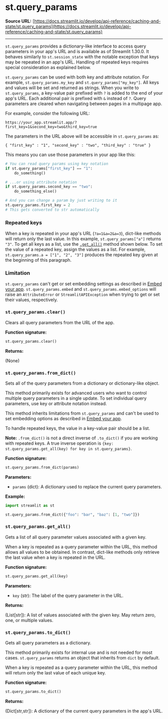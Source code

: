 # st.query_params

**Source URL:** [https://docs.streamlit.io/develop/api-reference/caching-and-state/st.query_params](https://docs.streamlit.io/develop/api-reference/caching-and-state/st.query_params)

---

`st.query_params` provides a dictionary-like interface to access query parameters in your app's URL and is available as of Streamlit 1.30.0. It behaves similarly to `st.session_state` with the notable exception that keys may be repeated in an app's URL. Handling of repeated keys requires special consideration as explained below.

`st.query_params` can be used with both key and attribute notation. For example, `st.query_params.my_key` and `st.query_params["my_key"]`. All keys and values will be set and returned as strings. When you write to `st.query_params`, a key-value pair prefixed with `?` is added to the end of your app's URL. Each additional pair is prefixed with `&` instead of `?`. Query parameters are cleared when navigating between pages in a multipage app.

For example, consider the following URL:

```
https://your_app.streamlit.app/?first_key=1&second_key=two&third_key=true
```

The parameters in the URL above will be accessible in `st.query_params` as:

```
{ "first_key" : "1", "second_key" : "two", "third_key" : "true" }
```

This means you can use those parameters in your app like this:

```python
# You can read query params using key notation
if st.query_params["first_key"] == "1":
    do_something()

# ...or using attribute notation
if st.query_params.second_key == "two":
    do_something_else()

# And you can change a param by just writing to it
st.query_params.first_key = 2
# This gets converted to str automatically
```

### Repeated keys

When a key is repeated in your app's URL (`?a=1&a=2&a=3`), dict-like methods will return only the last value. In this example, `st.query_params["a"]` returns `"3"`. To get all keys as a list, use the [`.get_all()`](/develop/api-reference/caching-and-state/st.query_params#stquery_paramsget_all) method shown below. To set the value of a repeated key, assign the values as a list. For example, `st.query_params.a = ["1", "2", "3"]` produces the repeated key given at the beginning of this paragraph.

### Limitation

`st.query_params` can't get or set embedding settings as described in [Embed your app](/deploy/streamlit-community-cloud/share-your-app/embed-your-app#embed-options). `st.query_params.embed` and `st.query_params.embed_options` will raise an `AttributeError` or `StreamlitAPIException` when trying to get or set their values, respectively.

### `st.query_params.clear()`

Clears all query parameters from the URL of the app.

**Function signature:**

```python
st.query_params.clear()
```

**Returns:**

(None)

### `st.query_params.from_dict()`

Sets all of the query parameters from a dictionary or dictionary-like object.

This method primarily exists for advanced users who want to control multiple query parameters in a single update. To set individual query parameters, use key or attribute notation instead.

This method inherits limitations from `st.query_params` and can't be used to set embedding options as described in [Embed your app](https://docs.streamlit.io/deploy/streamlit-community-cloud/share-your-app/embed-your-app#embed-options).

To handle repeated keys, the value in a key-value pair should be a list.

**Note:** `.from_dict()` is not a direct inverse of `.to_dict()` if you are working with repeated keys. A true inverse operation is `{key: st.query_params.get_all(key) for key in st.query_params}`.

**Function signature:**

```python
st.query_params.from_dict(params)
```

**Parameters:**

*   `params` (dict): A dictionary used to replace the current query parameters.

**Example:**

```python
import streamlit as st

st.query_params.from_dict({"foo": "bar", "baz": [1, "two"]})
```

### `st.query_params.get_all()`

Gets a list of all query parameter values associated with a given key.

When a key is repeated as a query parameter within the URL, this method allows all values to be obtained. In contrast, dict-like methods only retrieve the last value when a key is repeated in the URL.

**Function signature:**

```python
st.query_params.get_all(key)
```

**Parameters:**

*   `key` (str): The label of the query parameter in the URL.

**Returns:**

(List[str]): A list of values associated with the given key. May return zero, one, or multiple values.

### `st.query_params.to_dict()`

Gets all query parameters as a dictionary.

This method primarily exists for internal use and is not needed for most cases. `st.query_params` returns an object that inherits from `dict` by default.

When a key is repeated as a query parameter within the URL, this method will return only the last value of each unique key.

**Function signature:**

```python
st.query_params.to_dict()
```

**Returns:**

(Dict[str,str]): A dictionary of the current query parameters in the app's URL.